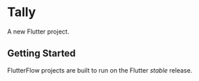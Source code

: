 # Tally

A new Flutter project.

## Getting Started

FlutterFlow projects are built to run on the Flutter _stable_ release.

